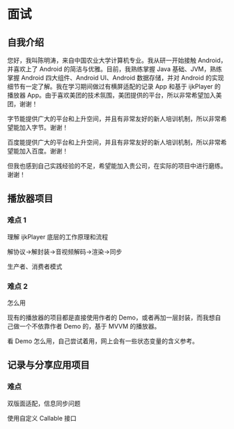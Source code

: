 # 面试

## 自我介绍

您好，我叫陈明涛，来自中国农业大学计算机专业。我从研一开始接触 Android，并喜欢上了 Android 的简洁与优雅。目前，我熟练掌握 Java 基础、JVM，熟练掌握 Android 四大组件、Android UI、Android 数据存储，并对 Android 的实现细节有一定了解。我在学习期间做过有横屏适配的记录 App 和基于 ijkPlayer 的播放器 App。由于喜欢美团的技术氛围，美团提供的平台，所以非常希望加入美团，谢谢！


字节能提供广大的平台和上升空间，并且有非常友好的新人培训机制，所以非常希望能加入字节。谢谢！

百度能提供广大的平台和上升空间，并且有非常友好的新人培训机制，所以非常希望能加入百度。谢谢！

但我也感到自己实践经验的不足，希望能加入贵公司，在实际的项目中进行磨练。谢谢！

## 播放器项目

### 难点 1

理解 ijkPlayer 底层的工作原理和流程

解协议->解封装->音视频解码->渲染->同步

生产者、消费者模式

### 难点 2

怎么用

现有的播放器的项目都是直接使用作者的 Demo，或者再加一层封装，而我想自己做一个不依靠作者 Demo 的，基于 MVVM 的播放器。

看 Demo 怎么用，自己尝试着用，网上会有一些状态变量的含义参考。

## 记录与分享应用项目

### 难点

双版面适配，信息同步问题

使用自定义 Callable 接口
